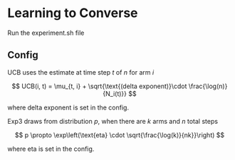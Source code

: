 # Learning to Converse

Run the experiment.sh file

## Config 

UCB uses the estimate at time step $t$ of $n$ for arm $i$ 

$$
UCB(i, t) = \mu_{t, i} + \sqrt{\text{(delta exponent)}\cdot \frac{\log(n)}{N_i(t)}}
$$

where delta exponent is set in the config.

Exp3 draws from distribution $p$, when there are $k$ arms and $n$ total steps

$$
p \propto \exp\left(\text{eta} \cdot \sqrt{\frac{\log(k)}{nk}}\right)
$$

where eta is set in the config.
